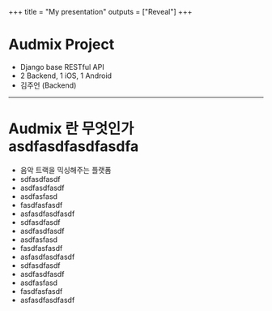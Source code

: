 +++
title = "My presentation"
outputs = ["Reveal"]
+++



# Audmix Project

- Django base RESTful API
- 2 Backend, 1 iOS, 1 Android
- 김주언 (Backend)

---

# Audmix 란 무엇인가asdfasdfasdfasdfa

- 음악 트랙을 믹싱해주는 플랫폼
- sdfasdfasdf
- asdfasdfasdf
- asdfasfasd
- fasdfasfasdf
- asfasdfasdfasdf
- sdfasdfasdf
- asdfasdfasdf
- asdfasfasd
- fasdfasfasdf
- asfasdfasdfasdf
- sdfasdfasdf
- asdfasdfasdf
- asdfasfasd
- fasdfasfasdf
- asfasdfasdfasdf

